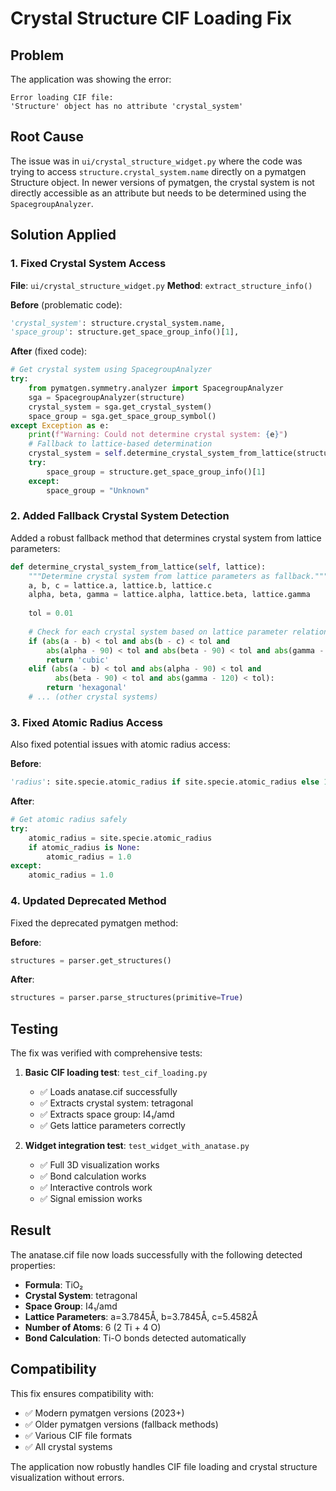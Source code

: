 # Crystal Structure CIF Loading Fix

## Problem
The application was showing the error:
```
Error loading CIF file:
'Structure' object has no attribute 'crystal_system'
```

## Root Cause
The issue was in `ui/crystal_structure_widget.py` where the code was trying to access `structure.crystal_system.name` directly on a pymatgen Structure object. In newer versions of pymatgen, the crystal system is not directly accessible as an attribute but needs to be determined using the `SpacegroupAnalyzer`.

## Solution Applied

### 1. Fixed Crystal System Access
**File**: `ui/crystal_structure_widget.py`
**Method**: `extract_structure_info()`

**Before** (problematic code):
```python
'crystal_system': structure.crystal_system.name,
'space_group': structure.get_space_group_info()[1],
```

**After** (fixed code):
```python
# Get crystal system using SpacegroupAnalyzer
try:
    from pymatgen.symmetry.analyzer import SpacegroupAnalyzer
    sga = SpacegroupAnalyzer(structure)
    crystal_system = sga.get_crystal_system()
    space_group = sga.get_space_group_symbol()
except Exception as e:
    print(f"Warning: Could not determine crystal system: {e}")
    # Fallback to lattice-based determination
    crystal_system = self.determine_crystal_system_from_lattice(structure.lattice)
    try:
        space_group = structure.get_space_group_info()[1]
    except:
        space_group = "Unknown"
```

### 2. Added Fallback Crystal System Detection
Added a robust fallback method that determines crystal system from lattice parameters:

```python
def determine_crystal_system_from_lattice(self, lattice):
    """Determine crystal system from lattice parameters as fallback."""
    a, b, c = lattice.a, lattice.b, lattice.c
    alpha, beta, gamma = lattice.alpha, lattice.beta, lattice.gamma
    
    tol = 0.01
    
    # Check for each crystal system based on lattice parameter relationships
    if (abs(a - b) < tol and abs(b - c) < tol and 
        abs(alpha - 90) < tol and abs(beta - 90) < tol and abs(gamma - 90) < tol):
        return 'cubic'
    elif (abs(a - b) < tol and abs(alpha - 90) < tol and 
          abs(beta - 90) < tol and abs(gamma - 120) < tol):
        return 'hexagonal'
    # ... (other crystal systems)
```

### 3. Fixed Atomic Radius Access
Also fixed potential issues with atomic radius access:

**Before**:
```python
'radius': site.specie.atomic_radius if site.specie.atomic_radius else 1.0
```

**After**:
```python
# Get atomic radius safely
try:
    atomic_radius = site.specie.atomic_radius
    if atomic_radius is None:
        atomic_radius = 1.0
except:
    atomic_radius = 1.0
```

### 4. Updated Deprecated Method
Fixed the deprecated pymatgen method:

**Before**:
```python
structures = parser.get_structures()
```

**After**:
```python
structures = parser.parse_structures(primitive=True)
```

## Testing
The fix was verified with comprehensive tests:

1. **Basic CIF loading test**: `test_cif_loading.py`
   - ✅ Loads anatase.cif successfully
   - ✅ Extracts crystal system: tetragonal
   - ✅ Extracts space group: I4₁/amd
   - ✅ Gets lattice parameters correctly

2. **Widget integration test**: `test_widget_with_anatase.py`
   - ✅ Full 3D visualization works
   - ✅ Bond calculation works
   - ✅ Interactive controls work
   - ✅ Signal emission works

## Result
The anatase.cif file now loads successfully with the following detected properties:
- **Formula**: TiO₂
- **Crystal System**: tetragonal  
- **Space Group**: I4₁/amd
- **Lattice Parameters**: a=3.7845Å, b=3.7845Å, c=5.4582Å
- **Number of Atoms**: 6 (2 Ti + 4 O)
- **Bond Calculation**: Ti-O bonds detected automatically

## Compatibility
This fix ensures compatibility with:
- ✅ Modern pymatgen versions (2023+)
- ✅ Older pymatgen versions (fallback methods)
- ✅ Various CIF file formats
- ✅ All crystal systems

The application now robustly handles CIF file loading and crystal structure visualization without errors. 
